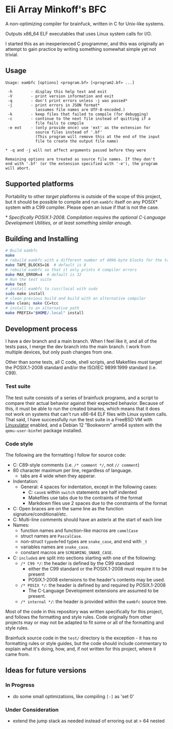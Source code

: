 <!--
SPDX-FileCopyrightText: 2024 Eli Array Minkoff

SPDX-License-Identifier: 0BSD
-->

# Eli Array Minkoff's BFC

A non-optimizing compiler for brainfuck, written in C for Unix-like systems.

Outputs x86_64 ELF executables that uses Linux system calls for I/O.

I started this as an inexperienced C programmer, and this was originally an
attempt to gain practice by writing something somewhat simple yet not trivial.

## Usage

```
Usage: eambfc [options] <program.bf> [<program2.bf> ...]

 -h        - display this help text and exit
 -V        - print version information and exit
 -q        - don't print errors unless -j was passed*
 -j        - print errors in JSON format*
             (assumes file names are UTF-8-encoded.)
 -k        - keep files that failed to compile (for debugging)
 -c        - continue to the next file instead of quitting if a
             file fails to compile
 -e ext    - (only provide once) use 'ext' as the extension for
             source files instead of '.bf'
             (This program will remove this at the end of the input
             file to create the output file name)

* -q and -j will not affect arguments passed before they were

Remaining options are treated as source file names. If they don't
end with '.bf' (or the extension specified with '-e'), the program
will abort.

```

## Supported platforms

Portability to other *target* platforms is outside of the scope of this project,
but it should be possible to compile and run `eambfc` itself on any POSIX\*
system with a C99 compiler. Please open an issue if that is not the case.

\* *Specifically POSIX.1-2008. Compilation requires the optional C-Language
Development Utilities, or at least something similar enough.*

## Building and Installing

```sh
# Build eambfc
make
# rebuild eambfc with a different number of 4096-byte blocks for the tape size
make TAPE_BLOCKS=16  # default is 8
# rebuild eambfc so that it only prints 4 compiler errors
make MAX_ERROR=4  # default is 32
# Run the test suite
make test
# install eambfc to /usr/local with sudo
sudo make install
# clean previous build and build with an alternative compiler
make clean; make CC=tcc
# install to an alternative path
make PREFIX="$HOME/.local" install
```

## Development process

I have a dev branch and a main branch. When I feel like it, and all of the tests
pass, I merge the dev branch into the main branch. I work from multiple devices,
but only push changes from one.

Other than some tests, all C code, shell scripts, and Makefiles must target the
POSIX.1-2008 standard and/or the ISO/IEC 9899:1999 standard (i.e. C99).

### Test suite

The test suite consists of a series of brainfuck programs, and a script to
compare their actual behavior against their expected behavior. Because of this,
it must be able to run the created binaries, which means that it does not work
on systems that can't run x86-64 ELF files with Linux system calls. That said, I
have successfully run the test suite in a FreeBSD VM with
[Linuxulator](https://docs.freebsd.org/en/books/handbook/linuxemu/) enabled, and
a Debian 12 "Bookworm" arm64 system with the `qemu-user-binfmt` package
installed.

### Code style

The following are the formatting I follow for source code:

* C: C89-style comments (i.e. `/* comment */`, not `// comment`)
* 80 character maximum per line, regardless of language.
  * tabs are 4 wide when they apperar.
* Indentation:
  * General: 4 spaces for indentation, except in the following cases:
    * C: `case`s within `switch` statements are half indented
    * Makefiles use tabs due to the contraints of the format
    * Markdown files use 2 spaces due to the constraints of the format
* C: Open braces are on the same line as the function signature/conditional/etc.
* C: Multi-line comments should have an asterix at the start of each line
* Names:
  * function names and function-like macros are `camelCase`
  * struct names are `PascalCase`.
  * non-struct `typedef`ed types are `snake_case`, and end with `_t`
  * variables names are `snake_case`.
  * constant macros are `SCREAMING_SNAKE_CASE`.
* C: `include`s are split into sections starting with one of the following:
  * `/* C99 */`: the header is defined by the C99 standard
    * either the C99 standard or the POSIX.1-2008 must require it to be present
    * POSIX.1-2008 extensions to the header's contents may be used.
  * `/* POSIX */`: the header is defined by and required by POSIX.1-2008
    * The C-Language Development extensions are assumed to be present.
  * `/* internal */`: the header is provided within the `eambfc` source tree.

Most of the code in this repository was written specifically for this project,
and follows the formatting and style rules. Code originally from other projects
may or may not be adapted to fit some or all of the formatting and style rules.

Brainfuck source code in the `test/` directory is the exception - it has no
formatting rules or style guides, but the code should include commentary to
explain what it's doing, how, and, if not written for this project, where it
came from.

## Ideas for future versions

### In Progress

* do some small optimizations, like compiling `[-]` as 'set 0'

### Under Consideration

* extend the jump stack as needed instead of erroring out at > 64 nested

